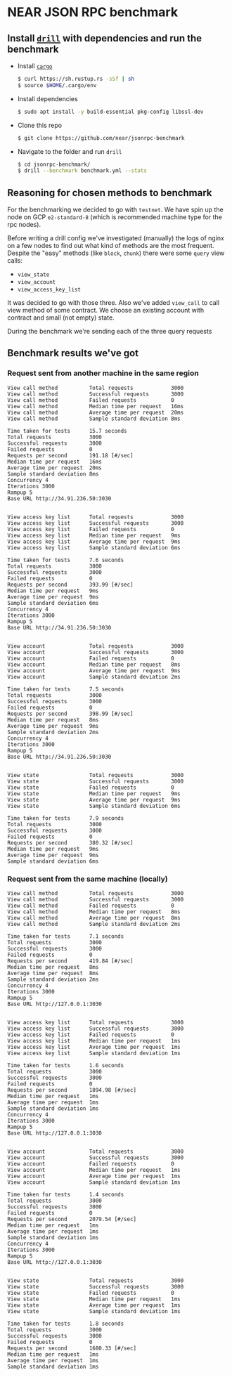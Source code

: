 # NEAR JSON RPC benchmark

## Install [`drill`](https://github.com/fcsonline/drill) with dependencies and run the benchmark

* Install [`cargo`](https://doc.rust-lang.org/cargo/getting-started/installation.html)

    ```bash
    $ curl https://sh.rustup.rs -sSf | sh
    $ source $HOME/.cargo/env
    ```

* Install dependencies

    ```bash
    $ sudo apt install -y build-essential pkg-config libssl-dev
    ```

* Clone this repo

    ```bash
    $ git clone https://github.com/near/jsonrpc-benchmark
    ```

* Navigate to the folder and run `drill`

    ```bash
    $ cd jsonrpc-benchmark/
    $ drill --benchmark benchmark.yml --stats
    ```

## Reasoning for chosen methods to benchmark

For the benchmarking we decided to go with `testnet`. We have spin up the node on GCP `e2-standard-8` (which is recommended machine type for the rpc nodes).

Before writing a drill config we've investigated (manually) the logs of nginx on a few nodes to find out what kind of methods are the most frequent. Despite the "easy" methods (like `block`, `chunk`) there were some `query` view calls:

* `view_state`
* `view_account`
* `view_access_key_list`

It was decided to go with those three. Also we've added `view_call` to call view method of some contract. We choose an existing account with contract and small (not empty) state.

During the benchmark we're sending each of the three query requests

## Benchmark results we've got

### Request sent from another machine in the same region

```
View call method          Total requests            3000
View call method          Successful requests       3000
View call method          Failed requests           0
View call method          Median time per request   16ms
View call method          Average time per request  20ms
View call method          Sample standard deviation 8ms

Time taken for tests      15.7 seconds
Total requests            3000
Successful requests       3000
Failed requests           0
Requests per second       191.18 [#/sec]
Median time per request   16ms
Average time per request  20ms
Sample standard deviation 8ms
Concurrency 4
Iterations 3000
Rampup 5
Base URL http://34.91.236.50:3030


View access key list      Total requests            3000
View access key list      Successful requests       3000
View access key list      Failed requests           0
View access key list      Median time per request   9ms
View access key list      Average time per request  9ms
View access key list      Sample standard deviation 6ms

Time taken for tests      7.6 seconds
Total requests            3000
Successful requests       3000
Failed requests           0
Requests per second       393.99 [#/sec]
Median time per request   9ms
Average time per request  9ms
Sample standard deviation 6ms
Concurrency 4
Iterations 3000
Rampup 5
Base URL http://34.91.236.50:3030


View account              Total requests            3000
View account              Successful requests       3000
View account              Failed requests           0
View account              Median time per request   8ms
View account              Average time per request  9ms
View account              Sample standard deviation 2ms

Time taken for tests      7.5 seconds
Total requests            3000
Successful requests       3000
Failed requests           0
Requests per second       398.99 [#/sec]
Median time per request   8ms
Average time per request  9ms
Sample standard deviation 2ms
Concurrency 4
Iterations 3000
Rampup 5
Base URL http://34.91.236.50:3030


View state                Total requests            3000
View state                Successful requests       3000
View state                Failed requests           0
View state                Median time per request   9ms
View state                Average time per request  9ms
View state                Sample standard deviation 6ms

Time taken for tests      7.9 seconds
Total requests            3000
Successful requests       3000
Failed requests           0
Requests per second       380.32 [#/sec]
Median time per request   9ms
Average time per request  9ms
Sample standard deviation 6ms
```

### Request sent from the same machine (locally)

```
View call method          Total requests            3000
View call method          Successful requests       3000
View call method          Failed requests           0
View call method          Median time per request   8ms
View call method          Average time per request  8ms
View call method          Sample standard deviation 2ms

Time taken for tests      7.1 seconds
Total requests            3000
Successful requests       3000
Failed requests           0
Requests per second       419.84 [#/sec]
Median time per request   8ms
Average time per request  8ms
Sample standard deviation 2ms
Concurrency 4
Iterations 3000
Rampup 5
Base URL http://127.0.0.1:3030


View access key list      Total requests            3000
View access key list      Successful requests       3000
View access key list      Failed requests           0
View access key list      Median time per request   1ms
View access key list      Average time per request  1ms
View access key list      Sample standard deviation 1ms

Time taken for tests      1.6 seconds
Total requests            3000
Successful requests       3000
Failed requests           0
Requests per second       1894.98 [#/sec]
Median time per request   1ms
Average time per request  1ms
Sample standard deviation 1ms
Concurrency 4
Iterations 3000
Rampup 5
Base URL http://127.0.0.1:3030


View account              Total requests            3000
View account              Successful requests       3000
View account              Failed requests           0
View account              Median time per request   1ms
View account              Average time per request  1ms
View account              Sample standard deviation 1ms

Time taken for tests      1.4 seconds
Total requests            3000
Successful requests       3000
Failed requests           0
Requests per second       2079.54 [#/sec]
Median time per request   1ms
Average time per request  1ms
Sample standard deviation 1ms
Concurrency 4
Iterations 3000
Rampup 5
Base URL http://127.0.0.1:3030


View state                Total requests            3000
View state                Successful requests       3000
View state                Failed requests           0
View state                Median time per request   1ms
View state                Average time per request  1ms
View state                Sample standard deviation 1ms

Time taken for tests      1.8 seconds
Total requests            3000
Successful requests       3000
Failed requests           0
Requests per second       1680.33 [#/sec]
Median time per request   1ms
Average time per request  1ms
Sample standard deviation 1ms
```
